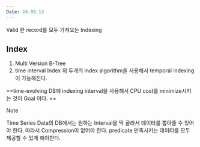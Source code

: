 ```yaml
---
Date: 24.09.13
---
```

Valid 한 record를 모두 가져오는 Indexing 

## Index
1. Multi Version B-Tree 
2. time interval Index
위 두개의 index algorithm을 사용해서 temporal indexing이 가능해진다. 

==time-evolving DB에 indexing interval을 사용해서 CPU cost를 minimize시키는 것이 Goal 이다. ==

> [!NOTE]
> Time Series Data의 DB에서는 원하는 Interval을 딱 골라서 데이터를 뽑아줄 수 있어야 한다. 따라서 Compression이 없어야 한다. predicate 만족시키는 데이터를 모두 제공할 수 있게 해야한다. 


